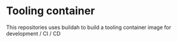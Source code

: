 # Tooling container
This repositories uses buildah to build a tooling container image for development / CI / CD
